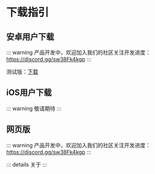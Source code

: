 # 下载指引
 
## 安卓用户下载 <Badge type="warning" text="beta" />

::: warning
产品开发中，欢迎加入我们的社区关注开发进度：https://discord.gg/sw38Fk4kgp
:::

测试版：[下载](https://img.aoau.top/download/meetu.apk)

## iOS用户下载

::: warning
敬请期待
:::

## 网页版

::: warning
产品开发中，欢迎加入我们的社区关注开发进度：https://discord.gg/sw38Fk4kgp
:::


::: details
关于
:::

